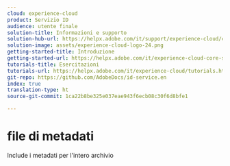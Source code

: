 ```yaml
---
cloud: experience-cloud
product: Servizio ID
audience: utente finale
solution-title: Informazioni e supporto
solution-hub-url: https://helpx.adobe.com/it/support/experience-cloud/core-services.html
solution-image: assets/experience-cloud-logo-24.png
getting-started-title: Introduzione
getting-started-url: https://helpx.adobe.com/it/experience-cloud-core-services/get-started.html
tutorials-title: Esercitazioni
tutorials-url: https://helpx.adobe.com/it/experience-cloud/tutorials.html
git-repo: https://github.com/AdobeDocs/id-service.en
index: true
translation-type: ht
source-git-commit: 1ca22b8be325e037eae943f6ecb08c30f6d8bfe1

---
```



# file di metadati

Include i metadati per l'intero archivio